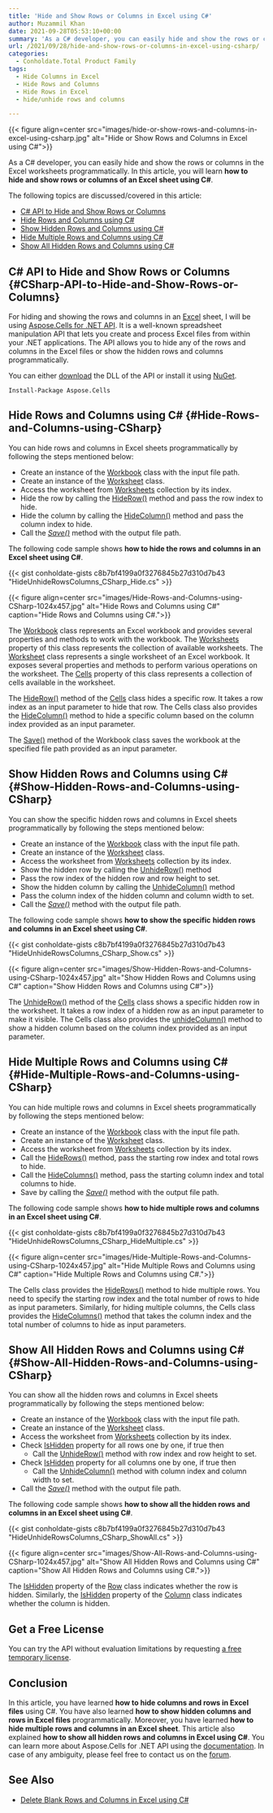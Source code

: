 ```yaml
---
title: 'Hide and Show Rows or Columns in Excel using C#'
author: Muzammil Khan
date: 2021-09-28T05:53:10+00:00
summary: 'As a C# developer, you can easily hide and show the rows or columns in the Excel worksheets programmatically. In this article, you will learn <strong>how to hide and show rows or columns of an Excel sheet using C#</strong>.'
url: /2021/09/28/hide-and-show-rows-or-columns-in-excel-using-csharp/
categories:
  - Conholdate.Total Product Family
tags:
  - Hide Columns in Excel
  - Hide Rows and Columns
  - Hide Rows in Excel
  - hide/unhide rows and columns

---
```



{{< figure align=center src="images/hide-or-show-rows-and-columns-in-excel-using-csharp.jpg" alt="Hide or Show Rows and Columns in Excel using C#">}}
 

As a C# developer, you can easily hide and show the rows or columns in the Excel worksheets programmatically. In this article, you will learn **how to hide and show rows or columns of an Excel sheet using C#**.

The following topics are discussed/covered in this article:

  * [C# API to Hide and Show Rows or Columns][2]
  * [Hide Rows and Columns using C#][3]
  * [Show Hidden Rows and Columns using C#][4]
  * [Hide Multiple Rows and Columns using C#][5]
  * [Show All Hidden Rows and Columns using C#][6]

## C# API to Hide and Show Rows or Columns {#CSharp-API-to-Hide-and-Show-Rows-or-Columns}

For hiding and showing the rows and columns in&nbsp;an [Excel][7]&nbsp;sheet, I will be using&nbsp;[Aspose.Cells for .NET API][8]. It&nbsp;is a well-known spreadsheet manipulation API that lets you create and process Excel files from within your .NET applications. The API allows you to hide any of the rows and columns in the Excel files or show the hidden rows and columns programmatically.

You can either&nbsp;[download][9]&nbsp;the DLL of the API or install it using&nbsp;[NuGet][10].

<pre class="wp-block-code"><code>Install-Package Aspose.Cells</code></pre>

## Hide Rows and Columns using C# {#Hide-Rows-and-Columns-using-CSharp}

You can hide rows and columns in Excel sheets programmatically by following the steps mentioned below:

  * Create an instance of the [Workbook][11] class with the input file path.
  * Create an instance of the [Worksheet][12] class.
  * Access the worksheet from [Worksheets][13] collection by its index.
  * Hide the row by calling the [HideRow()][14] method and pass the row index to hide.
  * Hide the column by calling the [HideColumn()][15] method and pass the column index to hide.
  * Call the&nbsp;_[Save()][16]_&nbsp;method with the output file path.

The following code sample shows **how to hide the rows and columns in an Excel sheet using C#**.

{{< gist conholdate-gists c8b7bf4199a0f3276845b27d310d7b43 "HideUnhideRowsColumns_CSharp_Hide.cs" >}}

{{< figure align=center src="images/Hide-Rows-and-Columns-using-CSharp-1024x457.jpg" alt="Hide Rows and Columns using C#" caption="Hide Rows and Columns using C#.">}}
 

The [Workbook][11] class represents an Excel workbook and provides several properties and methods to work with the workbook. The [Worksheets][13] property of this class represents the collection of available worksheets. The [Worksheet][12] class represents a single worksheet of an Excel workbook. It exposes several properties and methods to perform various operations on the worksheet. The [Cells][18] property of this class represents a collection of cells available in the worksheet.

The [HideRow()][14] method of the [Cells][19] class hides a specific row. It takes a row index as an input parameter to hide that row. The Cells class also provides the [HideColumn()][15] method to hide a specific column based on the column index provided as an input parameter.

The [Save()][16] method of the Workbook class saves the workbook at the specified file path provided as an input parameter.

## Show Hidden Rows and Columns using C# {#Show-Hidden-Rows-and-Columns-using-CSharp}

You can show the specific hidden rows and columns in Excel sheets programmatically by following the steps mentioned below:

  * Create an instance of the [Workbook][11] class with the input file path.
  * Create an instance of the [Worksheet][12] class.
  * Access the worksheet from [Worksheets][13] collection by its index.
  * Show the hidden row by calling the [UnhideRow()][20] method
  * Pass the row index of the hidden row and row height to set.
  * Show the hidden column by calling the [UnhideColumn()][21] method
  * Pass the column index of the hidden column and column width to set.
  * Call the&nbsp;_[Save()][16]_&nbsp;method with the output file path.

The following code sample shows **how to show the specific** **hidden rows and columns in an Excel sheet using C#**.

{{< gist conholdate-gists c8b7bf4199a0f3276845b27d310d7b43 "HideUnhideRowsColumns_CSharp_Show.cs" >}}

{{< figure align=center src="images/Show-Hidden-Rows-and-Columns-using-CSharp-1024x457.jpg" alt="Show Hidden Rows and Columns using C#" caption="Show Hidden Rows and Columns using C#">}}
 

The [UnhideRow()][20] method of the [Cells][19] class shows a specific hidden row in the worksheet. It takes a row index of a hidden row as an input parameter to make it visible. The Cells class also provides the [unhideColumn()][21] method to show a hidden column based on the column index provided as an input parameter.

## Hide Multiple Rows and Columns using C# {#Hide-Multiple-Rows-and-Columns-using-CSharp}

You can hide multiple rows and columns in Excel sheets programmatically by following the steps mentioned below:

  * Create an instance of the [Workbook][11] class with the input file path.
  * Create an instance of the [Worksheet][12] class.
  * Access the worksheet from [Worksheets][13] collection by its index.
  * Call the [HideRows()][23] method, pass the starting row index and total rows to hide.
  * Call the [HideColumns()][24] method, pass the starting column index and total columns to hide.
  * Save by calling the&nbsp;_[Save()][16]_&nbsp;method with the output file path.

The following code sample shows **how to hide multiple rows and columns in an Excel sheet using C#**.

{{< gist conholdate-gists c8b7bf4199a0f3276845b27d310d7b43 "HideUnhideRowsColumns_CSharp_HideMultiple.cs" >}}

{{< figure align=center src="images/Hide-Multiple-Rows-and-Columns-using-CSharp-1024x457.jpg" alt="Hide Multiple Rows and Columns using C#" caption="Hide Multiple Rows and Columns using C#.">}}
 

The Cells class provides the [HideRows()][23] method to hide multiple rows. You need to specify the starting row index and the total number of rows to hide as input parameters. Similarly, for hiding multiple columns, the Cells class provides the [HideColumns()][24] method that takes the column index and the total number of columns to hide as input parameters.

## Show All Hidden Rows and Columns using C# {#Show-All-Hidden-Rows-and-Columns-using-CSharp}

You can show all the hidden rows and columns in Excel sheets programmatically by following the steps mentioned below:

  * Create an instance of the [Workbook][11] class with the input file path.
  * Create an instance of the [Worksheet][12] class.
  * Access the worksheet from [Worksheets][13] collection by its index.
  * Check [IsHidden][26] property for all rows one by one, if true then 
      * Call the [UnhideRow()][20] method with row index and row height to set.
  * Check [IsHidden][27] property for all columns one by one, if true then
      * Call the [UnhideColumn()][21] method with column index and column width to set.
  * Call the&nbsp;_[Save()][16]_&nbsp;method with the output file path.

The following code sample shows **how to show all the hidden rows and columns in an Excel sheet using C#**.

{{< gist conholdate-gists c8b7bf4199a0f3276845b27d310d7b43 "HideUnhideRowsColumns_CSharp_ShowAll.cs" >}}

{{< figure align=center src="images/Show-All-Rows-and-Columns-using-CSharp-1024x457.jpg" alt="Show All Hidden Rows and Columns using C#" caption="Show All Hidden Rows and Columns using C#.">}}
 

The [IsHidden][26] property of the [Row][29] class indicates whether the row is hidden. Similarly, the [IsHidden][27] property of the [Column][30] class indicates whether the column is hidden.

## Get a Free License

You can try the API without evaluation limitations by requesting&nbsp;[a free temporary license][31].

## Conclusion

In this article, you have learned&nbsp;**how to&nbsp;hide columns and rows in Excel files** using C#. You have also learned&nbsp;**how to show hidden columns and rows in Excel files** programmatically. Moreover, you have learned&nbsp;**how to hide multiple rows and columns in an Excel sheet**. This article also explained&nbsp;**how to show all hidden rows and columns in Excel using C#**. You can learn more about Aspose.Cells for .NET API using the&nbsp;[documentation][32]. In case of any ambiguity, please feel free to contact us on the&nbsp;[forum][33].

## See Also

  * [Delete Blank Rows and Columns in Excel using C#][34]

 [1]: https://blog.conholdate.com/wp-content/uploads/sites/27/2021/09/hide-or-show-rows-and-columns-in-excel-using-csharp.jpg
 [2]: #CSharp-API-to-Hide-and-Show-Rows-or-Columns
 [3]: #Hide-Rows-and-Columns-using-CSharp
 [4]: #Show-Hidden-Rows-and-Columns-using-CSharp
 [5]: #Hide-Multiple-Rows-and-Columns-using-CSharp
 [6]: #Show-All-Hidden-Rows-and-Columns-using-CSharp
 [7]: https://docs.fileformat.com/spreadsheet/xlsx/
 [8]: https://products.aspose.com/cells/net/
 [9]: https://downloads.aspose.com/cells/net
 [10]: https://www.nuget.org/packages/aspose.cells
 [11]: https://apireference.aspose.com/cells/net/aspose.cells/workbook
 [12]: https://apireference.aspose.com/cells/net/aspose.cells/worksheet
 [13]: https://apireference.aspose.com/cells/net/aspose.cells/workbook/properties/worksheets
 [14]: https://apireference.aspose.com/cells/net/aspose.cells/cells/methods/hiderow
 [15]: https://apireference.aspose.com/cells/net/aspose.cells/cells/methods/hidecolumn
 [16]: https://apireference.aspose.com/cells/net/aspose.cells.workbook/save/methods/2
 [17]: https://blog.conholdate.com/wp-content/uploads/sites/27/2021/09/Hide-Rows-and-Columns-using-CSharp.jpg
 [18]: https://apireference.aspose.com/cells/net/aspose.cells/worksheet/properties/cells
 [19]: https://apireference.aspose.com/cells/net/aspose.cells/cells
 [20]: https://apireference.aspose.com/cells/net/aspose.cells/cells/methods/unhiderow
 [21]: https://apireference.aspose.com/cells/net/aspose.cells/cells/methods/unhidecolumn
 [22]: https://blog.conholdate.com/wp-content/uploads/sites/27/2021/09/Show-Hidden-Rows-and-Columns-using-CSharp.jpg
 [23]: https://apireference.aspose.com/cells/net/aspose.cells/cells/methods/hiderows
 [24]: https://apireference.aspose.com/cells/net/aspose.cells/cells/methods/hidecolumns
 [25]: https://blog.conholdate.com/wp-content/uploads/sites/27/2021/09/Hide-Multiple-Rows-and-Columns-using-CSharp.jpg
 [26]: https://apireference.aspose.com/cells/net/aspose.cells/row/properties/ishidden
 [27]: https://apireference.aspose.com/cells/net/aspose.cells/column/properties/ishidden
 [28]: https://blog.conholdate.com/wp-content/uploads/sites/27/2021/09/Show-All-Rows-and-Columns-using-CSharp.jpg
 [29]: https://apireference.aspose.com/cells/net/aspose.cells/row
 [30]: https://apireference.aspose.com/cells/net/aspose.cells/column
 [31]: https://purchase.aspose.com/temporary-license
 [32]: https://docs.aspose.com/cells/net/
 [33]: https://forum.aspose.com/c/cells/9
 [34]: https://blog.conholdate.com/2020/12/25/delete-blank-rows-and-columns-in-excel-using-csharp/





